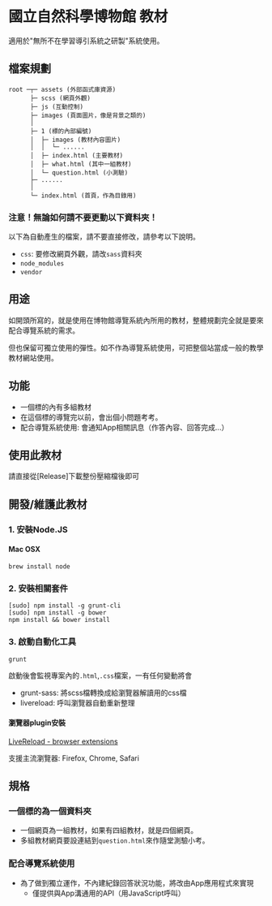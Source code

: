 國立自然科學博物館 教材
===
適用於"無所不在學習導引系統之研製"系統使用。

## 檔案規劃
    
```text
root ─┬─ assets (外部函式庫資源)
      ├─ scss (網頁外觀)
      ├─ js (互動控制)
      ├─ images (頁面圖片，像是背景之類的)
      │  
      ├─ 1 (標的內部編號)
      │  ├─ images (教材內容圖片)
      │  │  └─ ...... 
      │  ├─ index.html (主要教材)
      │  ├─ what.html (其中一組教材)
      │  └─ question.html (小測驗)
      ├─ ...... 
      │  
      └─ index.html (首頁，作為目錄用)
```

### 注意！無論如何請不要更動以下資料夾！

以下為自動產生的檔案，請不要直接修改，請參考以下說明。

* `css`: 要修改網頁外觀，請改`sass`資料夾
* `node_modules`
* `vendor`

## 用途
如開頭所寫的，就是使用在博物館導覽系統內所用的教材，整體規劃完全就是要來配合導覽系統的需求。

但也保留可獨立使用的彈性。如不作為導覽系統使用，可把整個站當成一般的教學教材網站使用。

## 功能
* 一個標的內有多組教材
* 在這個標的導覽完以前，會出個小問題考考。
* 配合導覽系統使用: 會通知App相關訊息（作答內容、回答完成...）

## 使用此教材
請直接從[Release]下載整份壓縮檔後即可

## 開發/維護此教材
### 1. 安裝Node.JS
#### Mac OSX
    brew install node

### 2. 安裝相關套件

    [sudo] npm install -g grunt-cli
    [sudo] npm install -g bower
    npm install && bower install

### 3. 啟動自動化工具

    grunt

啟動後會監視專案內的`.html`,`.css`檔案，一有任何變動將會

* grunt-sass: 將scss檔轉換成給瀏覽器解讀用的css檔
* livereload: 呼叫瀏覽器自動重新整理

#### 瀏覽器plugin安裝
[LiveReload - browser extensions](http://feedback.livereload.com/knowledgebase/articles/86242-how-do-i-install-and-use-the-browser-extensions-)

支援主流瀏覽器: Firefox, Chrome, Safari

## 規格
### 一個標的為一個資料夾

* 一個網頁為一組教材，如果有四組教材，就是四個網頁。
* 多組教材網頁要設連結到`question.html`來作隨堂測驗小考。

### 配合導覽系統使用
* 為了做到獨立運作，不內建紀錄回答狀況功能，將改由App應用程式來實現
    * 僅提供與App溝通用的API（用JavaScript呼叫）
